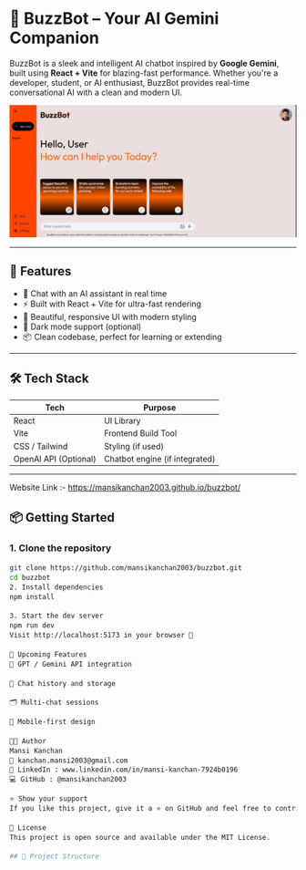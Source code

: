 # 🤖 BuzzBot – Your AI Gemini Companion

BuzzBot is a sleek and intelligent AI chatbot inspired by **Google Gemini**, built using **React + Vite** for blazing-fast performance. Whether you're a developer, student, or AI enthusiast, BuzzBot provides real-time conversational AI with a clean and modern UI.

![BuzzBot Screenshot](./Buzzbot.png) 

---

## 🚀 Features

- 💬 Chat with an AI assistant in real time
- ⚡ Built with React + Vite for ultra-fast rendering
- 🎨 Beautiful, responsive UI with modern styling
- 🌙 Dark mode support (optional)
- 📦 Clean codebase, perfect for learning or extending

---

## 🛠️ Tech Stack

| Tech        | Purpose                |
|-------------|------------------------|
| React       | UI Library             |
| Vite        | Frontend Build Tool    |
| CSS / Tailwind | Styling (if used)      |
| OpenAI API (Optional) | Chatbot engine (if integrated) |

---
Website Link :- https://mansikanchan2003.github.io/buzzbot/

## 📦 Getting Started

### 1. Clone the repository
```bash
git clone https://github.com/mansikanchan2003/buzzbot.git
cd buzzbot
2. Install dependencies
npm install

3. Start the dev server
npm run dev
Visit http://localhost:5173 in your browser 🎉

🎯 Upcoming Features
🧠 GPT / Gemini API integration

💾 Chat history and storage

🗂️ Multi-chat sessions

📱 Mobile-first design

👩‍💻 Author
Mansi Kanchan
📧 kanchan.mansi2003@gmail.com
🔗 LinkedIn : www.linkedin.com/in/mansi-kanchan-7924b0196
💻 GitHub : @mansikanchan2003

⭐ Show your support
If you like this project, give it a ⭐ on GitHub and feel free to contribute!

📝 License
This project is open source and available under the MIT License.

## 📂 Project Structure

